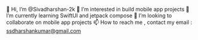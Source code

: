 👋 Hi, I’m @Sivadharshan-2k
👀 I’m interested in build mobile app projects
🌱 I’m currently learning SwiftUI and jetpack compose
💞️ I’m looking to collaborate on mobile app projects
📫 How to reach me , contact my email : ssdharshankumar@gmail.com
